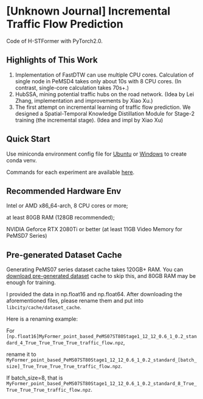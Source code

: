 # [Unknown Journal] Incremental Traffic Flow Prediction

Code of H-STFormer with PyTorch2.0.

## Highlights of This Work
1. Implementation of FastDTW can use multiple CPU cores. Calculation of single node in PeMSD4 takes only about 10s with 8 CPU cores. (In contrast, single-core calculation takes 70s+.)
2. HubSSA, mining potential traffic hubs on the road network. (Idea by Lei Zhang, implementation and improvements by Xiao Xu.)
3. The first attempt on incremental learning of traffic flow prediction. We designed a Spatial-Temporal Knowledge Distillation Module for Stage-2 training (the incremental stage). (Idea and impl by Xiao Xu)

## Quick Start

Use miniconda environment config file for [Ubuntu](env-py310-cuda117-ubuntu.yaml) or [Windows](env-py310-cuda118-windows.yaml) to create conda venv.

Commands for each experiment are available [here](Commands.md).

## Recommended Hardware Env
Intel or AMD x86_64-arch, 8 CPU cores or more;

at least 80GB RAM (128GB recommended);

NVIDIA Geforce RTX 2080Ti or better (at least 11GB Video Memory for PeMSD7 Series)

## Pre-generated Dataset Cache
Generating PeMS07 series dataset cache takes 120GB+ RAM.
You can [download pre-generated dataset](https://pan.baidu.com/s/1ZqAomjk7HQR_LSlTXCTGsQ?pwd=0221 
) cache to skip this, and 80GB RAM may be enough for training.

I provided the data in np.float16 and np.float64. After downloading the aforementioned files, please rename them
and put into `libcity/cache/dataset_cache`.

Here is a renaming example:

For `[np.float16]MyFormer_point_based_PeMS07ST80Stage1_12_12_0.6_1_0.2_standard_4_True_True_True_True_traffic_flow.npz`, 

rename it to `MyFormer_point_based_PeMS07ST80Stage1_12_12_0.6_1_0.2_standard_[batch_size]_True_True_True_True_traffic_flow.npz`.

If batch_size=8, that is `MyFormer_point_based_PeMS07ST80Stage1_12_12_0.6_1_0.2_standard_8_True_True_True_True_traffic_flow.npz`.
